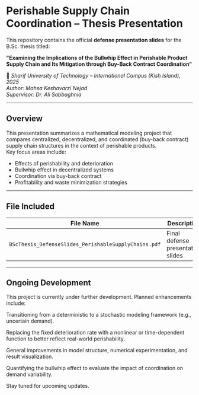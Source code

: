 # Perishable Supply Chain Coordination – Thesis Presentation

This repository contains the official **defense presentation slides** for the B.Sc. thesis titled:

**"Examining the Implications of the Bullwhip Effect in Perishable Product Supply Chain and Its Mitigation through Buy-Back Contract Coordination"**

📍 *Sharif University of Technology – International Campus (Kish Island), 2025*  
*Author: Mahsa Keshavarzi Nejad*  
*Supervisor: Dr. Ali Sabbaghnia*

---

## Overview

This presentation summarizes a mathematical modeling project that compares centralized, decentralized, and coordinated (buy-back contract) supply chain structures in the context of perishable products.  
Key focus areas include:

- Effects of perishability and deterioration
- Bullwhip effect in decentralized systems
- Coordination via buy-back contract
- Profitability and waste minimization strategies

---

## File Included

| File Name | Description |
|-----------|-------------|
| `BScThesis_DefenseSlides_PerishableSupplyChains.pdf` | Final defense presentation slides |

---

## Ongoing Development

This project is currently under further development. Planned enhancements include:

Transitioning from a deterministic to a stochastic modeling framework (e.g., uncertain demand).

Replacing the fixed deterioration rate with a nonlinear or time-dependent function to better reflect real-world perishability.

General improvements in model structure, numerical experimentation, and result visualization.

Quantifying the bullwhip effect to evaluate the impact of coordination on demand variability.

Stay tuned for upcoming updates.



